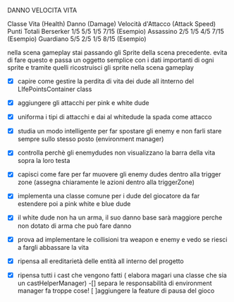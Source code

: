 DANNO
VELOCITA
VITA

Classe Vita (Health)    Danno (Damage)    Velocità d'Attacco (Attack Speed)    Punti Totali
Berserker 1/5 5/5 1/5 7/15 (Esempio)
Assassino 2/5 1/5 4/5 7/15 (Esempio)
Guardiano 5/5 2/5 1/5 8/15 (Esempio)

nella scena gameplay stai passando gli Sprite della scena precedente. evita di fare questo
e passa un oggetto semplice
con i dati importanti di ogni sprite
e tramite quelli ricostruisci gli sprite nella scena gameplay

-[x] capire come gestire la perdita di vita dei dude all itnterno del LIfePointsContainer class

-[x] aggiungere gli attacchi per pink e white dude
-[x] uniforma i tipi di attacchi e dai al whitedude la spada come attacco
-[x] studia un modo intelligente per far spostare gli enemy e non farli stare sempre sullo stesso posto (environment
 manager)
-[x] controlla perchè gli enemydudes non visualizzano la barra della vita sopra la loro testa
-[x] capisci come fare per far muovere gli enemy dudes dentro alla trigger zone (assegna chiaramente le azioni dentro
 alla
 triggerZone)

-[x] implementa una classe comune per i dude del giocatore da far estendere poi a pink white e blue dude
-[x] il white dude non ha un arma, il suo danno base sarà maggiore perche non dotato di arma che può fare danno
-[x] prova ad implementare le collisioni tra weapon e enemy e vedo se riesci a fargli abbassare la vita
-[x] ripensa all ereditarietà delle entità all interno del progetto
-[x] ripensa tutti i cast che vengono fatti ( elabora magari una classe che sia un castHelperManager)
 -[] separa le responsabilità di environment manager fa troppe cose!
 [ ]aggiungere la feature di pausa del gioco